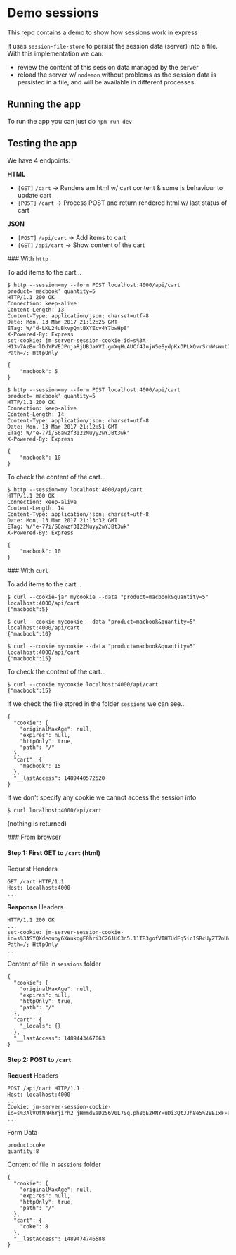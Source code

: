 # Demo sessions 

This repo contains a demo to show how sessions work in express

It uses `session-file-store` to persist the session data (server) into a file. With this implementation we can:
- review the content of this session data managed by the server 
- reload the server w/ `nodemon` without problems as the session data is persisted in a file, and will be available in different processes

## Running the app

To run the app you can just do `npm run dev`

## Testing the app

We have 4 endpoints:

**HTML**
- `[GET]` `/cart` → Renders am html w/ cart content & some js behaviour to update cart
- `[POST]` `/cart` → Process POST and return rendered html w/ last status of cart

**JSON**
- `[POST]` `/api/cart` → Add items to cart
- `[GET]` `/api/cart` → Show content of the cart

### With `http`

To add items to the cart...
```
$ http --session=my --form POST localhost:4000/api/cart product='macbook' quantity=5
HTTP/1.1 200 OK
Connection: keep-alive
Content-Length: 13
Content-Type: application/json; charset=utf-8
Date: Mon, 13 Mar 2017 21:12:25 GMT
ETag: W/"d-LKL24uBkvpQmtBXYEcv4Y7bwHp8"
X-Powered-By: Express
set-cookie: jm-server-session-cookie-id=s%3A-H13v7AzBurlDdYPVEJPnjaRjUBJaXVI.gmXqHuAUCf4JujW5eSydpKxOPLXQvrSrmWsWmt7eOpk; Path=/; HttpOnly

{
    "macbook": 5
}

$ http --session=my --form POST localhost:4000/api/cart product='macbook' quantity=5
HTTP/1.1 200 OK
Connection: keep-alive
Content-Length: 14
Content-Type: application/json; charset=utf-8
Date: Mon, 13 Mar 2017 21:12:51 GMT
ETag: W/"e-77i/S6awzf3I22Muyy2wYJBt3wk"
X-Powered-By: Express

{
    "macbook": 10
}
```

To check the content of the cart...
```
$ http --session=my localhost:4000/api/cart
HTTP/1.1 200 OK
Connection: keep-alive
Content-Length: 14
Content-Type: application/json; charset=utf-8
Date: Mon, 13 Mar 2017 21:13:32 GMT
ETag: W/"e-77i/S6awzf3I22Muyy2wYJBt3wk"
X-Powered-By: Express

{
    "macbook": 10
}
```

### With `curl`

To add items to the cart...
```
$ curl --cookie-jar mycookie --data "product=macbook&quantity=5" localhost:4000/api/cart
{"macbook":5}

$ curl --cookie mycookie --data "product=macbook&quantity=5" localhost:4000/api/cart
{"macbook":10}

$ curl --cookie mycookie --data "product=macbook&quantity=5" localhost:4000/api/cart
{"macbook":15}
```

To check the content of the cart...

```
$ curl --cookie mycookie localhost:4000/api/cart
{"macbook":15}
```

If we check the file stored in the folder `sessions` we can see...

```
{
  "cookie": {
    "originalMaxAge": null,
    "expires": null,
    "httpOnly": true,
    "path": "/"
  },
  "cart": {
    "macbook": 15
  },
  "__lastAccess": 1489440572520
}
```

If we don't specify any cookie we cannot access the session info

```
$ curl localhost:4000/api/cart
```

(nothing is returned)

### From browser

#### Step 1: First GET to `/cart` (html)

Request Headers
```
GET /cart HTTP/1.1
Host: localhost:4000
...
```

**Response** Headers
```
HTTP/1.1 200 OK
...
set-cookie: jm-server-session-cookie-id=s%3ASYQXdeouoy6XWukqgE8hri3C2G1UC3n5.11TB3gofVIHTUdEq5ic1SRcUyZT7nUVLQkY%2Bh9gYMr8; Path=/; HttpOnly
...
```

Content of file in `sessions` folder
```
{
  "cookie": {
    "originalMaxAge": null,
    "expires": null,
    "httpOnly": true,
    "path": "/"
  },
  "cart": {
    "_locals": {}
  },
  "__lastAccess": 1489443467063
}
```

#### Step 2: POST to `/cart`

**Request** Headers
```
POST /api/cart HTTP/1.1
Host: localhost:4000
...
Cookie: jm-server-session-cookie-id=s%3AlVOfNnRhYjirh2_jHmmdEaD2S6V0L7Sq.ph8qE2RNYHuDi3QtJJh8e5%2BEIxFFa1on4sSlIxxDOmM
...
```

Form Data
```
product:coke
quantity:8
```

Content of file in `sessions` folder
```
{
  "cookie": {
    "originalMaxAge": null,
    "expires": null,
    "httpOnly": true,
    "path": "/"
  },
  "cart": {
    "coke": 8
  },
  "__lastAccess": 1489474746588
}
```